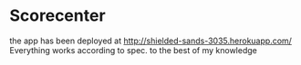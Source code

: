 Scorecenter
===========

the app has been deployed at http://shielded-sands-3035.herokuapp.com/
Everything works according to spec. to the best of my knowledge